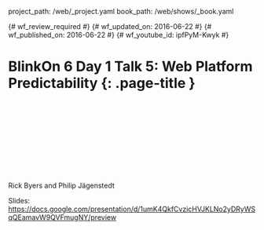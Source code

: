 project_path: /web/_project.yaml
book_path: /web/shows/_book.yaml

{# wf_review_required #}
{# wf_updated_on: 2016-06-22 #}
{# wf_published_on: 2016-06-22 #}
{# wf_youtube_id: ipfPyM-Kwyk #}

# BlinkOn 6 Day 1 Talk 5: Web Platform Predictability {: .page-title }


<div class="video-wrapper">
  <iframe class="devsite-embedded-youtube-video" data-video-id="ipfPyM-Kwyk"
          data-autohide="1" data-showinfo="0" frameborder="0" allowfullscreen>
  </iframe>
</div>


Rick Byers and Philip Jägenstedt

Slides: https://docs.google.com/presentation/d/1umK4QkfCvzicHVJKLNo2yDRyWSqQEamavW9QVFmugNY/preview
